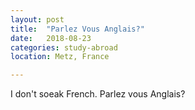 ```yaml
---
layout: post
title:  "Parlez Vous Anglais?"
date:   2018-08-23
categories: study-abroad
location: Metz, France

---
```



I don't soeak French.
Parlez vous Anglais?

